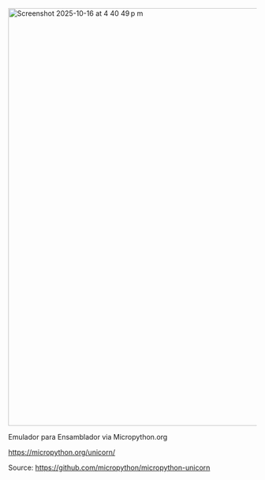 
<img width="1710" height="845" alt="Screenshot 2025-10-16 at 4 40 49 p m" src="https://github.com/user-attachments/assets/1b4ddda1-7655-426a-80ca-528ba60e65e0" />


Emulador para Ensamblador via Micropython.org

https://micropython.org/unicorn/

Source: https://github.com/micropython/micropython-unicorn
